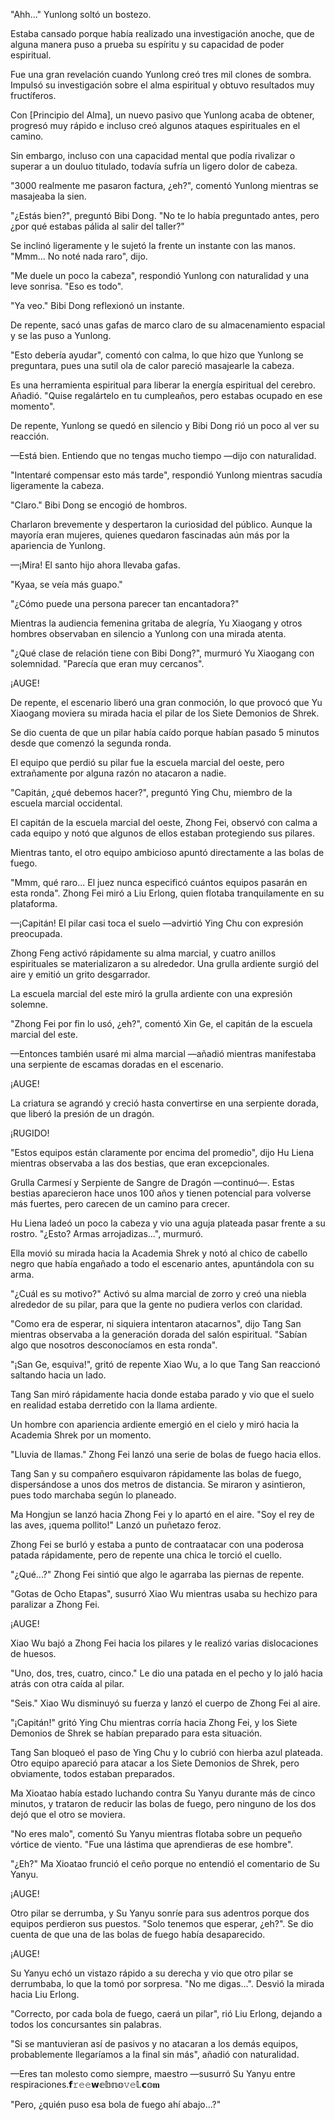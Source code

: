 
"Ahh..." Yunlong soltó un bostezo.

Estaba cansado porque había realizado una investigación anoche, que de alguna manera puso a prueba su espíritu y su capacidad de poder espiritual.

Fue una gran revelación cuando Yunlong creó tres mil clones de sombra. Impulsó su investigación sobre el alma espiritual y obtuvo resultados muy fructíferos.

Con [Principio del Alma], un nuevo pasivo que Yunlong acaba de obtener, progresó muy rápido e incluso creó algunos ataques espirituales en el camino.

Sin embargo, incluso con una capacidad mental que podía rivalizar o superar a un douluo titulado, todavía sufría un ligero dolor de cabeza.

"3000 realmente me pasaron factura, ¿eh?", comentó Yunlong mientras se masajeaba la sien.

"¿Estás bien?", preguntó Bibi Dong. "No te lo había preguntado antes, pero ¿por qué estabas pálida al salir del taller?"

Se inclinó ligeramente y le sujetó la frente un instante con las manos. "Mmm... No noté nada raro", dijo.

"Me duele un poco la cabeza", respondió Yunlong con naturalidad y una leve sonrisa. "Eso es todo".

"Ya veo." Bibi Dong reflexionó un instante.

De repente, sacó unas gafas de marco claro de su almacenamiento espacial y se las puso a Yunlong.

"Esto debería ayudar", comentó con calma, lo que hizo que Yunlong se preguntara, pues una sutil ola de calor pareció masajearle la cabeza.

Es una herramienta espiritual para liberar la energía espiritual del cerebro. Añadió. "Quise regalártelo en tu cumpleaños, pero estabas ocupado en ese momento".

De repente, Yunlong se quedó en silencio y Bibi Dong rió un poco al ver su reacción.

—Está bien. Entiendo que no tengas mucho tiempo —dijo con naturalidad.

"Intentaré compensar esto más tarde", respondió Yunlong mientras sacudía ligeramente la cabeza.

"Claro." Bibi Dong se encogió de hombros.

Charlaron brevemente y despertaron la curiosidad del público. Aunque la mayoría eran mujeres, quienes quedaron fascinadas aún más por la apariencia de Yunlong.

—¡Mira! El santo hijo ahora llevaba gafas.

"Kyaa, se veía más guapo."

"¿Cómo puede una persona parecer tan encantadora?"

Mientras la audiencia femenina gritaba de alegría, Yu Xiaogang y otros hombres observaban en silencio a Yunlong con una mirada atenta.

"¿Qué clase de relación tiene con Bibi Dong?", murmuró Yu Xiaogang con solemnidad. "Parecía que eran muy cercanos".

¡AUGE!

De repente, el escenario liberó una gran conmoción, lo que provocó que Yu Xiaogang moviera su mirada hacia el pilar de los Siete Demonios de Shrek.

Se dio cuenta de que un pilar había caído porque habían pasado 5 minutos desde que comenzó la segunda ronda.

El equipo que perdió su pilar fue la escuela marcial del oeste, pero extrañamente por alguna razón no atacaron a nadie.

"Capitán, ¿qué debemos hacer?", preguntó Ying Chu, miembro de la escuela marcial occidental.

El capitán de la escuela marcial del oeste, Zhong Fei, observó con calma a cada equipo y notó que algunos de ellos estaban protegiendo sus pilares.

Mientras tanto, el otro equipo ambicioso apuntó directamente a las bolas de fuego.

"Mmm, qué raro... El juez nunca especificó cuántos equipos pasarán en esta ronda". Zhong Fei miró a Liu Erlong, quien flotaba tranquilamente en su plataforma.

—¡Capitán! El pilar casi toca el suelo —advirtió Ying Chu con expresión preocupada.

Zhong Feng activó rápidamente su alma marcial, y cuatro anillos espirituales se materializaron a su alrededor. Una grulla ardiente surgió del aire y emitió un grito desgarrador.

La escuela marcial del este miró la grulla ardiente con una expresión solemne.

"Zhong Fei por fin lo usó, ¿eh?", comentó Xin Ge, el capitán de la escuela marcial del este.

—Entonces también usaré mi alma marcial —añadió mientras manifestaba una serpiente de escamas doradas en el escenario.

¡AUGE!

La criatura se agrandó y creció hasta convertirse en una serpiente dorada, que liberó la presión de un dragón.

¡RUGIDO!

"Estos equipos están claramente por encima del promedio", dijo Hu Liena mientras observaba a las dos bestias, que eran excepcionales.

Grulla Carmesí y Serpiente de Sangre de Dragón —continuó—. Estas bestias aparecieron hace unos 100 años y tienen potencial para volverse más fuertes, pero carecen de un camino para crecer.

Hu Liena ladeó un poco la cabeza y vio una aguja plateada pasar frente a su rostro. "¿Esto? Armas arrojadizas...", murmuró.

Ella movió su mirada hacia la Academia Shrek y notó al chico de cabello negro que había engañado a todo el escenario antes, apuntándola con su arma.

"¿Cuál es su motivo?" Activó su alma marcial de zorro y creó una niebla alrededor de su pilar, para que la gente no pudiera verlos con claridad.

"Como era de esperar, ni siquiera intentaron atacarnos", dijo Tang San mientras observaba a la generación dorada del salón espiritual. "Sabían algo que nosotros desconocíamos en esta ronda".

"¡San Ge, esquiva!", gritó de repente Xiao Wu, a lo que Tang San reaccionó saltando hacia un lado.

Tang San miró rápidamente hacia donde estaba parado y vio que el suelo en realidad estaba derretido con la llama ardiente.

Un hombre con apariencia ardiente emergió en el cielo y miró hacia la Academia Shrek por un momento.

"Lluvia de llamas." Zhong Fei lanzó una serie de bolas de fuego hacia ellos.

Tang San y su compañero esquivaron rápidamente las bolas de fuego, dispersándose a unos dos metros de distancia. Se miraron y asintieron, pues todo marchaba según lo planeado.

Ma Hongjun se lanzó hacia Zhong Fei y lo apartó en el aire. "Soy el rey de las aves, ¡quema pollito!" Lanzó un puñetazo feroz.

Zhong Fei se burló y estaba a punto de contraatacar con una poderosa patada rápidamente, pero de repente una chica le torció el cuello.

"¿Qué...?" Zhong Fei sintió que algo le agarraba las piernas de repente.

"Gotas de Ocho Etapas", susurró Xiao Wu mientras usaba su hechizo para paralizar a Zhong Fei.

¡AUGE!

Xiao Wu bajó a Zhong Fei hacia los pilares y le realizó varias dislocaciones de huesos.

"Uno, dos, tres, cuatro, cinco." Le dio una patada en el pecho y lo jaló hacia atrás con otra caída al pilar.

"Seis." Xiao Wu disminuyó su fuerza y ​​lanzó el cuerpo de Zhong Fei al aire.

"¡Capitán!" gritó Ying Chu mientras corría hacia Zhong Fei, y los Siete Demonios de Shrek se habían preparado para esta situación.

Tang San bloqueó el paso de Ying Chu y lo cubrió con hierba azul plateada. Otro equipo apareció para atacar a los Siete Demonios de Shrek, pero obviamente, todos estaban preparados.

Ma Xioatao había estado luchando contra Su Yanyu durante más de cinco minutos, y trataron de reducir las bolas de fuego, pero ninguno de los dos dejó que el otro se moviera.

"No eres malo", comentó Su Yanyu mientras flotaba sobre un pequeño vórtice de viento. "Fue una lástima que aprendieras de ese hombre".

"¿Eh?" Ma Xioatao frunció el ceño porque no entendió el comentario de Su Yanyu.

¡AUGE!

Otro pilar se derrumba, y Su Yanyu sonríe para sus adentros porque dos equipos perdieron sus puestos. "Solo tenemos que esperar, ¿eh?". Se dio cuenta de que una de las bolas de fuego había desaparecido.

¡AUGE!

Su Yanyu echó un vistazo rápido a su derecha y vio que otro pilar se derrumbaba, lo que la tomó por sorpresa. "No me digas...". Desvió la mirada hacia Liu Erlong.

"Correcto, por cada bola de fuego, caerá un pilar", rió Liu Erlong, dejando a todos los concursantes sin palabras.

"Si se mantuvieran así de pasivos y no atacaran a los demás equipos, probablemente llegaríamos a la final sin más", añadió con naturalidad.

—Eres tan molesto como siempre, maestro —susurró Su Yanyu entre respiraciones.𝗳𝚛𝚎𝚎𝘄𝕖𝕓𝕟𝕠𝚟𝚎𝕝.𝗰𝕠𝐦

"Pero, ¿quién puso esa bola de fuego ahí abajo...?"